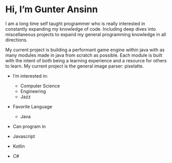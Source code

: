 # Hi, I’m Gunter Ansinn

I am a long time self taught programmer who is really interested in constantly expanding my knowledge of code. Including deep dives into miscellaneous projects to expand my general programming knowledge in all directions.

My current project is building a performant game engine within java with as many modules made in java from scratch as possible. Each module is built with the intent of both being a learning experience and a resource for others to learn. My current project is the general image parser: pixelatte.

- I’m interested in:
  - Computer Science
  - Engineering
  - Jazz

- Favorite Language
  - Java

- Can program in
 - Javascript
 - Kotlin
 - C#


<!---
Gunter-Ansinn/Gunter-Ansinn is a ✨ special ✨ repository because its `README.md` (this file) appears on your GitHub profile.
You can click the Preview link to take a look at your changes.
--->
